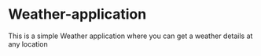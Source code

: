 # Weather-application
This is a simple Weather application where you can get a weather details at any location
